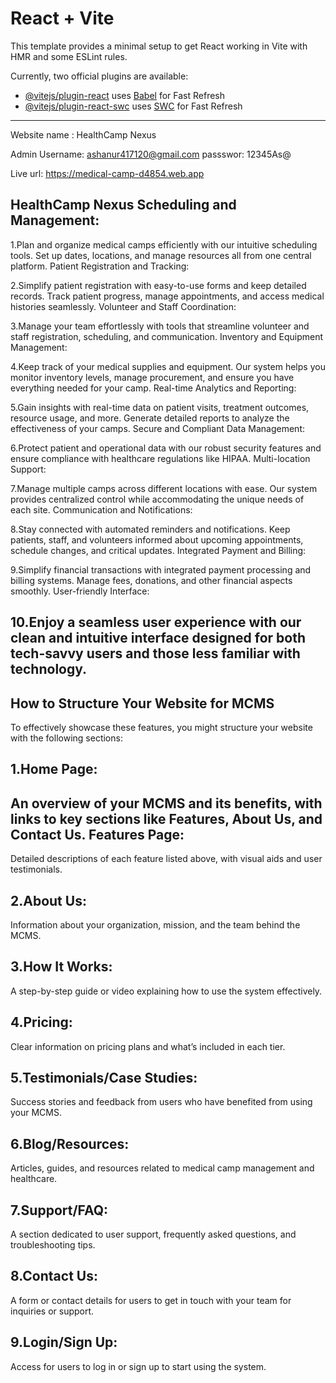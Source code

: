 # React + Vite

This template provides a minimal setup to get React working in Vite with HMR and some ESLint rules.

Currently, two official plugins are available:

- [@vitejs/plugin-react](https://github.com/vitejs/vite-plugin-react/blob/main/packages/plugin-react/README.md) uses [Babel](https://babeljs.io/) for Fast Refresh
- [@vitejs/plugin-react-swc](https://github.com/vitejs/vite-plugin-react-swc) uses [SWC](https://swc.rs/) for Fast Refresh

--------------------------------------------------------------------------------------------------------------------
Website name : HealthCamp Nexus

Admin Username:  ashanur417120@gmail.com
passswor: 12345As@


Live url: https://medical-camp-d4854.web.app



HealthCamp Nexus Scheduling and Management:
-----------------------------------------------
1.Plan and organize medical camps efficiently with our intuitive scheduling tools. Set up dates, locations, and manage resources all from one central platform.
Patient Registration and Tracking:

2.Simplify patient registration with easy-to-use forms and keep detailed records. Track patient progress, manage appointments, and access medical histories seamlessly.
Volunteer and Staff Coordination:

3.Manage your team effortlessly with tools that streamline volunteer and staff registration, scheduling, and communication.
Inventory and Equipment Management:

4.Keep track of your medical supplies and equipment. Our system helps you monitor inventory levels, manage procurement, and ensure you have everything needed for your camp.
Real-time Analytics and Reporting:

5.Gain insights with real-time data on patient visits, treatment outcomes, resource usage, and more. Generate detailed reports to analyze the effectiveness of your camps.
Secure and Compliant Data Management:

6.Protect patient and operational data with our robust security features and ensure compliance with healthcare regulations like HIPAA.
Multi-location Support:

7.Manage multiple camps across different locations with ease. Our system provides centralized control while accommodating the unique needs of each site.
Communication and Notifications:

8.Stay connected with automated reminders and notifications. Keep patients, staff, and volunteers informed about upcoming appointments, schedule changes, and critical updates.
Integrated Payment and Billing:

9.Simplify financial transactions with integrated payment processing and billing systems. Manage fees, donations, and other financial aspects smoothly.
User-friendly Interface:

10.Enjoy a seamless user experience with our clean and intuitive interface designed for both tech-savvy users and those less familiar with technology.
-----------------------------------------------------------------------------------------

How to Structure Your Website for MCMS
-----------------------------------------

To effectively showcase these features, you might structure your website with the following sections:

1.Home Page:
-------------
An overview of your MCMS and its benefits, with links to key sections like Features, About Us, and Contact Us.
Features Page:
-------------
Detailed descriptions of each feature listed above, with visual aids and user testimonials.

2.About Us:
-------------
Information about your organization, mission, and the team behind the MCMS.

3.How It Works:
-------------
A step-by-step guide or video explaining how to use the system effectively.

4.Pricing:
-------------
Clear information on pricing plans and what’s included in each tier.

5.Testimonials/Case Studies:
----------------------------
Success stories and feedback from users who have benefited from using your MCMS.

6.Blog/Resources:
-----------------
Articles, guides, and resources related to medical camp management and healthcare.

7.Support/FAQ:
-------------
A section dedicated to user support, frequently asked questions, and troubleshooting tips.

8.Contact Us:
-------------
A form or contact details for users to get in touch with your team for inquiries or support.

9.Login/Sign Up:
----------------
Access for users to log in or sign up to start using the system.